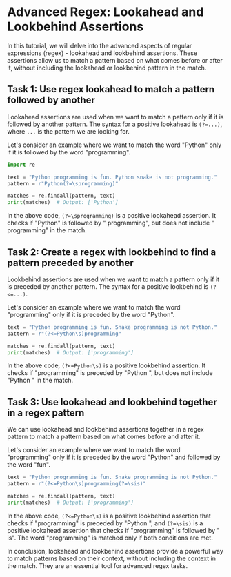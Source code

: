 # Advanced Regex: Lookahead and Lookbehind Assertions

In this tutorial, we will delve into the advanced aspects of regular expressions (regex) - lookahead and lookbehind assertions. These assertions allow us to match a pattern based on what comes before or after it, without including the lookahead or lookbehind pattern in the match.

## Task 1: Use regex lookahead to match a pattern followed by another

Lookahead assertions are used when we want to match a pattern only if it is followed by another pattern. The syntax for a positive lookahead is `(?=...)`, where `...` is the pattern we are looking for.

Let's consider an example where we want to match the word "Python" only if it is followed by the word "programming". 

```python
import re

text = "Python programming is fun. Python snake is not programming."
pattern = r"Python(?=\sprogramming)"

matches = re.findall(pattern, text)
print(matches)  # Output: ['Python']
```

In the above code, `(?=\sprogramming)` is a positive lookahead assertion. It checks if "Python" is followed by " programming", but does not include " programming" in the match.

## Task 2: Create a regex with lookbehind to find a pattern preceded by another

Lookbehind assertions are used when we want to match a pattern only if it is preceded by another pattern. The syntax for a positive lookbehind is `(?<=...)`.

Let's consider an example where we want to match the word "programming" only if it is preceded by the word "Python".

```python
text = "Python programming is fun. Snake programming is not Python."
pattern = r"(?<=Python\s)programming"

matches = re.findall(pattern, text)
print(matches)  # Output: ['programming']
```

In the above code, `(?<=Python\s)` is a positive lookbehind assertion. It checks if "programming" is preceded by "Python ", but does not include "Python " in the match.

## Task 3: Use lookahead and lookbehind together in a regex pattern

We can use lookahead and lookbehind assertions together in a regex pattern to match a pattern based on what comes before and after it.

Let's consider an example where we want to match the word "programming" only if it is preceded by the word "Python" and followed by the word "fun".

```python
text = "Python programming is fun. Snake programming is not Python."
pattern = r"(?<=Python\s)programming(?=\sis)"

matches = re.findall(pattern, text)
print(matches)  # Output: ['programming']
```

In the above code, `(?<=Python\s)` is a positive lookbehind assertion that checks if "programming" is preceded by "Python ", and `(?=\sis)` is a positive lookahead assertion that checks if "programming" is followed by " is". The word "programming" is matched only if both conditions are met.

In conclusion, lookahead and lookbehind assertions provide a powerful way to match patterns based on their context, without including the context in the match. They are an essential tool for advanced regex tasks.